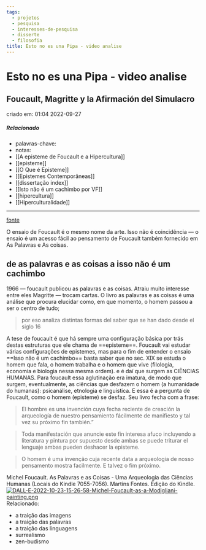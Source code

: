 ```yaml
---
tags:
  - projetos
  - pesquisa
  - interesses-de-pesquisa
  - disserte
  - filosofia
title: Esto no es una Pipa - video analise
---
```

# Esto no es una Pipa - video analise
## Foucault, Magritte y la Afirmación del Simulacro
criado em: 01:04 2022-09-27

##### Relacionado
- palavras-chave: 
- notas: 
- [[A episteme de Foucault e a Hipercultura]]
- [[episteme]]
- [[O Que é Episteme]]
- [[Epistemes Contemporâneas]]
- [[dissertação index]]
- [[Isto não é um cachimbo por VF]]
- [[hipercultura]]
- [[Hiperculturalidade]]
---
[fonte](https://www.youtube.com/watch?v=jA41JjUNywY)

O ensaio de Foucault é o mesmo nome da arte. Isso não é coincidência — o ensaio é um acesso fácil ao pensamento de Foucault também fornecido em As Palavras e As coisas.

## de as palavras e as coisas a isso não é um cachimbo
1966 — foucault publicou as palavras e as coisas. Atraiu muito interesse entre eles Magritte — trocam cartas.
O livro as palavras e as coisas é uma análise que procura elucidar como, em que momento, o homem passou a ser o centro de tudo;
>por eso analiza distintas formas del saber que se han dado desde el siglo 16 

A tese de foucault é que há sempre uma configuração básica por trás destas estruturas que ele chama de ==episteme==.
Foucault vai estudar várias configurações de epistemes, mas para o fim de entender o ensaio ==Isso não é um cachimbo== basta saber que no sec. XIX se estuda o homem que fala, o homem trabalha e o homem que vive (filologia, economia e biologia nessa mesma ordem). e é daí que surgem as CIÊNCIAS HUMANAS. 
Para foucault essa aglutinação era imatura, de modo que surgem, eventualmente, as ciências que desfazem o homem (a humanidade do humanas): psicanálise, etnologia e linguística.
E essa é a pergunta de Foucault, como o homem (episteme) se desfaz. Seu livro fecha com a frase:

> El hombre es una invención cuya fecha reciente de creación la arqueología de nuestro pensamiento fácilmente de manifiesto y tal vez su próximo fin también.”

> Toda manifestación que anuncie este fin interesa afuco incluyendo a literatura y pintura por supuesto desde ambas se puede triturar el lenguaje ambas pueden  deshacer la episteme.

>O homem é uma invenção cuja recente data a arqueologia de nosso pensamento mostra facilmente. E talvez o fim próximo.

Michel Foucault. As Palavras e as Coisas - Uma Arqueologia das Ciências Humanas (Locais do Kindle 7055-7056). Martins Fontes. Edição do Kindle. 
[![DALL-E-2022-10-23-15-26-58-Michel-Foucault-as-a-Modigliani-painting.png](https://i.postimg.cc/fTx5xWdj/DALL-E-2022-10-23-15-26-58-Michel-Foucault-as-a-Modigliani-painting.png)](https://postimg.cc/yk8FKHvk)
Relacionado:
- a traição das imagens 
- a traição das palavras 
- a traição das linguagens
- surrealismo
- zen-budismo

